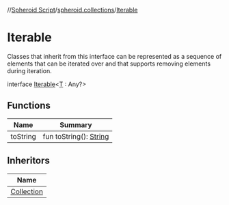 //[Spheroid Script](../../index.md)/[spheroid.collections](../index.md)/[Iterable](index.md)



# Iterable  
 Classes that inherit from this interface can be represented as a sequence of elements that can be iterated over and that supports removing elements during iteration.  
  
interface [Iterable](index.md)<[T](index.md) : Any?>    


## Functions  
  
|  Name|  Summary| 
|---|---|
| toString| fun toString(): [String](../../spheroid/-string/index.md)  <br>


## Inheritors  
  
|  Name| 
|---|
| [Collection](../-collection/index.md)

